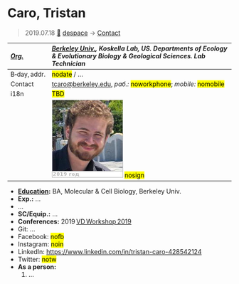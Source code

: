# Caro, Tristan
> 2019.07.18 [🚀](../index/index.md) [despace](index.md) → [Contact](contact.md)

|*[Org.](contact.md)*|*[Berkeley Univ.](zz_berkeley_univ.md), Koskella Lab, US. Departments of Ecology & Evolutionary Biology & Geological Sciences. Lab Technician*|
|:--|:--|
|B‑day, addr.|<mark>nodate</mark> / …|
|Contact|<tcaro@berkeley.edu>, *раб.:* <mark>noworkphone</mark>; *mobile:* <mark>nomobile</mark>|
|i18n|<mark>TBD</mark>|
||[![](f/contact/c/caro1_photo_thumb.jpg)](f/contact/c/caro1_photo.jpg) <mark>nosign</mark>|

   - **[Education](edu.md):** BA, Molecular & Cell Biology, Berkeley Univ.
   - **Exp.:** …
   - …
   - **SC/Equip.:** …
   - **Conferences:** 2019 [VD Workshop 2019](vdws2019.md)
   - Git: …
   - Facebook: <mark>nofb</mark>
   - Instagram: <mark>noin</mark>
   - LinkedIn: <https://www.linkedin.com/in/tristan-caro-428542124>
   - Twitter: <mark>notw</mark>
   - **As a person:**
      1. …
